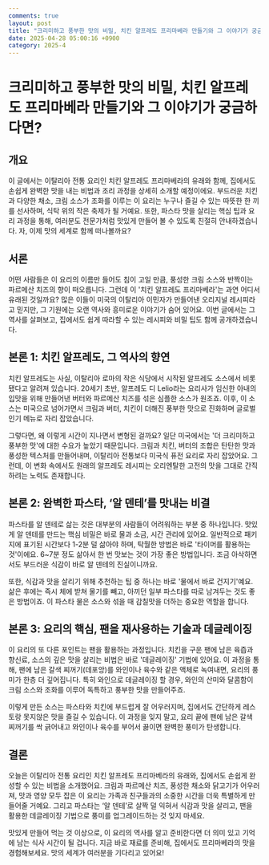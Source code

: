 ```yaml
---
comments: true
layout: post
title: "크리미하고 풍부한 맛의 비밀, 치킨 알프레도 프리마베라 만들기와 그 이야기가 궁금하다면?"
date: 2025-04-28 05:00:16 +0900
category: 2025-4
---
```


# 크리미하고 풍부한 맛의 비밀, 치킨 알프레도 프리마베라 만들기와 그 이야기가 궁금하다면?

## 개요
이 글에서는 이탈리아 전통 요리인 치킨 알프레도 프리마베라의 유래와 함께, 집에서도 손쉽게 완벽한 맛을 내는 비법과 조리 과정을 상세히 소개할 예정이에요. 부드러운 치킨과 다양한 채소, 크림 소스가 조화를 이루는 이 요리는 누구나 즐길 수 있는 따뜻한 한 끼를 선사하며, 식탁 위의 작은 축제가 될 거예요. 또한, 파스타 맛을 살리는 핵심 팁과 요리 과정을 통해, 여러분도 전문가처럼 맛있게 만들어 볼 수 있도록 친절히 안내하겠습니다. 자, 이제 맛의 세계로 함께 떠나볼까요?

## 서론
어떤 사람들은 이 요리의 이름만 들어도 침이 고일 만큼, 풍성한 크림 소스와 반짝이는 파르메산 치즈의 향이 떠오릅니다. 그런데 이 '치킨 알프레도 프리마베라'는 과연 어디서 유래된 것일까요? 많은 이들이 미국의 이탈리아 이민자가 만들어낸 오리지널 레시피라고 믿지만, 그 기원에는 오랜 역사와 흥미로운 이야기가 숨어 있어요. 이번 글에서는 그 역사를 살펴보고, 집에서도 쉽게 따라할 수 있는 레시피와 비밀 팁도 함께 공개하겠습니다.

## 본론 1: 치킨 알프레도, 그 역사의 향연
치킨 알프레도는 사실, 이탈리아 로마의 작은 식당에서 시작된 알프레도 소스에서 비롯됐다고 알려져 있습니다. 20세기 초반, 알프레도 디 Lelio라는 요리사가 임신한 아내의 입맛을 위해 만들어낸 버터와 파르메산 치즈를 섞은 심플한 소스가 원조죠. 이후, 이 소스는 미국으로 넘어가면서 크림과 버터, 치킨이 더해진 풍부한 맛으로 진화하며 글로벌 인기 메뉴로 자리 잡았습니다.

그렇다면, 왜 이렇게 시간이 지나면서 변형된 걸까요? 일단 미국에서는 '더 크리미하고 풍부한 맛'에 대한 수요가 높았기 때문입니다. 크림과 치킨, 버터의 조합은 탄탄한 맛과 풍성한 텍스처를 만들어내며, 이탈리아 전통보다 미국식 퓨전 요리로 자리 잡았어요. 그런데, 이 변화 속에서도 원래의 알프레도 레시피는 오리엔탈한 고전의 맛을 그대로 간직하려는 노력도 존재합니다.

## 본론 2: 완벽한 파스타, ‘알 덴테’를 맛내는 비결
파스타를 알 덴테로 삶는 것은 대부분의 사람들이 어려워하는 부분 중 하나입니다. 맛있게 알 덴테를 만드는 핵심 비밀은 바로 물과 소금, 시간 관리에 있어요. 일반적으로 패키지에 표기된 시간보다 1-2분 덜 삶아야 하며, 탁월한 방법은 바로 '타이머를 활용하는 것'이에요. 6~7분 정도 삶아서 한 번 맛보는 것이 가장 좋은 방법입니다. 조금 아삭하면서도 부드러운 식감이 바로 알 덴테의 진실이니까요.

또한, 식감과 맛을 살리기 위해 추천하는 팁 중 하나는 바로 '물에서 바로 건지기'예요. 삶은 후에는 즉시 체에 받쳐 물기를 빼고, 아끼던 일부 파스타를 따로 남겨두는 것도 좋은 방법이죠. 이 파스타 물은 소스와 섞을 때 감칠맛을 더하는 중요한 역할을 합니다.

## 본론 3: 요리의 핵심, 팬을 재사용하는 기술과 데글레이징
이 요리의 또 다른 포인트는 팬을 활용하는 과정입니다. 치킨을 구운 팬에 남은 육즙과 향신료, 소스의 깊은 맛을 살리는 비법은 바로 '데글레이징' 기법에 있어요. 이 과정을 통해, 팬에 남은 갈색 찌꺼기(데포앙)를 와인이나 육수와 같은 액체로 녹여내면, 요리의 풍미가 한층 더 깊어집니다. 특히 와인으로 데글레이징 할 경우, 와인의 산미와 달콤함이 크림 소스와 조화를 이루어 독특하고 풍부한 맛을 만들어주죠.

이렇게 만든 소스는 파스타와 치킨에 부드럽게 잘 어우러지며, 집에서도 간단하게 레스토랑 못지않은 맛을 즐길 수 있습니다. 이 과정을 잊지 말고, 요리 끝에 팬에 남은 갈색 찌꺼기를 싹 긁어내고 와인이나 육수를 부어서 끓이면 완벽한 풍미가 탄생합니다.

## 결론
오늘은 이탈리아 전통 요리인 치킨 알프레도 프리마베라의 유래와, 집에서도 손쉽게 완성할 수 있는 비법을 소개했어요. 크림과 파르메산 치즈, 풍성한 채소와 닭고기가 어우러져, 맛과 영양 모두 잡은 이 요리는 가족과 친구들과의 소중한 시간을 더욱 특별하게 만들어줄 거예요. 그리고 파스타는 ‘알 덴테’로 살짝 덜 익혀서 식감과 맛을 살리고, 팬을 활용한 데글레이징 기법으로 풍미를 업그레이드하는 것 잊지 마세요.

맛있게 만들어 먹는 것 이상으로, 이 요리의 역사를 알고 준비한다면 더 의미 있고 기억에 남는 식사 시간이 될 겁니다. 지금 바로 재료를 준비해, 집에서도 프리마베라의 맛을 경험해보세요. 맛의 세계가 여러분을 기다리고 있어요!